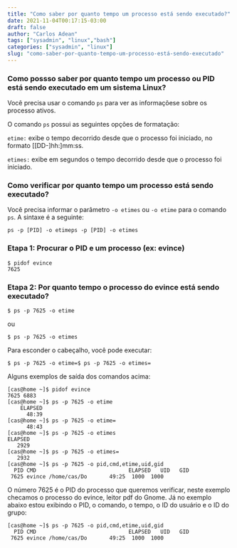 ```yaml
---
title: "Como saber por quanto tempo um processo está sendo executado?"
date: 2021-11-04T00:17:15-03:00
draft: false
author: "Carlos Adean"
tags: ["sysadmin", "linux","bash"]
categories: ["sysadmin", "linux"]
slug: "como-saber-por-quanto-tempo-um-processo-está-sendo-executado"
---
```


### Como possso saber por quanto tempo um processo ou PID está sendo executado em um sistema Linux?

Você precisa usar o comando `ps` para ver as informaçõese sobre os processo ativos. 

O comando `ps` possui as seguintes opções de formatação:

`etime:` exibe o tempo decorrido desde que o processo foi iniciado, no formato [[DD-]hh:]mm:ss.

`etimes:` exibe em segundos o tempo decorrido desde que o processo foi iniciado.


### Como verificar por quanto tempo um processo está sendo executado?

Você precisa informar o parâmetro `-o etimes` ou `-o etime` para o comando `ps`. A sintaxe é a seguinte:

```console
ps -p [PID] -o etimeps -p [PID] -o etimes
```

### Etapa 1: Procurar o PID e um processo (ex: evince)

```console
$ pidof evince
7625
```

### Etapa 2: Por quanto tempo o processo do evince está sendo executado?

```console
$ ps -p 7625 -o etime
```
ou

```console
$ ps -p 7625 -o etimes
```

Para esconder o cabeçalho, você pode executar:

```console
$ ps -p 7625 -o etime=$ ps -p 7625 -o etimes=
```

Alguns exemplos de saída dos comandos acima:

```console
[cas@home ~]$ pidof evince
7625 6883
[cas@home ~]$ ps -p 7625 -o etime
    ELAPSED
      48:39
[cas@home ~]$ ps -p 7625 -o etime=
      48:43
[cas@home ~]$ ps -p 7625 -o etimes
ELAPSED
   2929
[cas@home ~]$ ps -p 7625 -o etimes=
   2932
[cas@home ~]$ ps -p 7625 -o pid,cmd,etime,uid,gid
  PID CMD                             ELAPSED   UID   GID
 7625 evince /home/cas/Do       49:25  1000  1000
 ```

O número 7625 é o PID do processo que queremos verificar, neste exemplo checamos o processo do evince, leitor pdf do Gnome. Já no exemplo abaixo estou exibindo o PID, o comando, o tempo, o ID do usuário e o ID do grupo:

```console
[cas@home ~]$ ps -p 7625 -o pid,cmd,etime,uid,gid
  PID CMD                             ELAPSED   UID   GID
 7625 evince /home/cas/Do       49:25  1000  1000
```